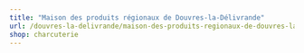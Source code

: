 ```yaml
---
title: "Maison des produits régionaux de Douvres-la-Délivrande"
url: /douvres-la-delivrande/maison-des-produits-regionaux-de-douvres-la-delivrande/
shop: charcuterie
---
```

